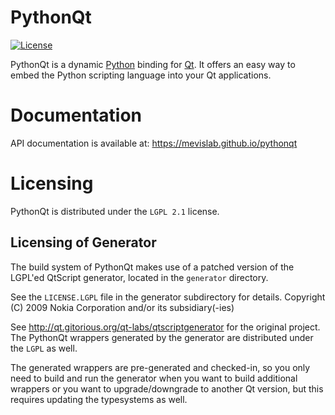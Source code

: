 # PythonQt
[![License](https://img.shields.io/github/license/mevislab/pythonqt.svg?color=blue)](LICENSE)

PythonQt is a dynamic [Python](http://www.python.org) binding for [Qt](https://www.qt.io).
It offers an easy way to embed the Python scripting language into
your Qt applications. 

# Documentation
API documentation is available at: https://mevislab.github.io/pythonqt

# Licensing
PythonQt is distributed under the `LGPL 2.1` license.

## Licensing of Generator
The build system of PythonQt makes use of a patched version of the LGPL'ed QtScript
generator, located in the `generator` directory.

See the `LICENSE.LGPL` file in the generator subdirectory for details.
Copyright (C) 2009 Nokia Corporation and/or its subsidiary(-ies)

See http://qt.gitorious.org/qt-labs/qtscriptgenerator for the original project.
The PythonQt wrappers generated by the generator are distributed under the `LGPL`
as well.

The generated wrappers are pre-generated and checked-in, so you only
need to build and run the generator when you want to build additional wrappers
or you want to upgrade/downgrade to another Qt version, but this requires
updating the typesystems as well.

